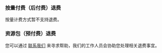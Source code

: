 ### 按量付费（后付费）退费

按量计费方式暂不支持退费。

### 资源包（预付费）退费

您可以通过 [联系我们](https://cloud.tencent.com/document/product/1545/65169) 来寻求帮助，我们的工作人员会协助您处理相关退费事宜。
